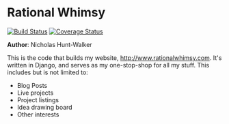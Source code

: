 # Rational Whimsy

[![Build Status](https://travis-ci.org/nhuntwalker/rational_whimsy.svg?branch=master)](https://travis-ci.org/nhuntwalker/rational_whimsy) [![Coverage Status](https://coveralls.io/repos/github/nhuntwalker/rational_whimsy/badge.svg?branch=master)](https://coveralls.io/github/nhuntwalker/rational_whimsy?branch=master)

**Author**: Nicholas Hunt-Walker

This is the code that builds my website, http://www.rationalwhimsy.com.
It's written in Django, and serves as my one-stop-shop for all my stuff.
This includes but is not limited to:

* Blog Posts
* Live projects
* Project listings
* Idea drawing board
* Other interests

